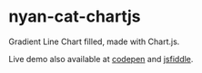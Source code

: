 # nyan-cat-chartjs

Gradient Line Chart filled, made with Chart.js. 

Live demo also available at [codepen](https://codepen.io/valeria-io/pen/wqKMjg) and [jsfiddle]().
